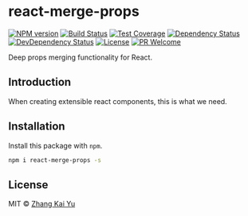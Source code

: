 react-merge-props
==============
[![NPM version][npm-image]][npm-url]
[![Build Status][travis-image]][travis-url]
[![Test Coverage][cov-image]][cov-url]
[![Dependency Status][daviddm-image]][daviddm-url]
[![DevDependency Status][daviddm-image-dev]][daviddm-url-dev]
[![License][license-image]][license-url]
[![PR Welcome][pr-image]][pr-url]

Deep props merging functionality for React.

## Introduction

When creating extensible react components, this is what we need.


## Installation

Install this package with `npm`.

```bash
npm i react-merge-props -s
```

## License

MIT © [Zhang Kai Yu][license-url]

[npm-image]: https://img.shields.io/npm/v/react-merge-props.svg?style=flat-square&color=ff69b4&logo=react
[npm-url]: https://npmjs.org/package/react-merge-props
[travis-image]: https://img.shields.io/travis/zhangkaiyulw/react-merge-props.svg?style=flat-square&color=blue&logo=travis
[travis-url]: https://travis-ci.org/zhangkaiyulw/react-merge-props
[cov-image]: https://img.shields.io/codecov/c/github/zhangkaiyulw/react-merge-props/master.svg?style=flat-square&logo=codecov
[cov-url]: https://codecov.io/gh/zhangkaiyulw/react-merge-props
[daviddm-image]: https://img.shields.io/david/zhangkaiyulw/react-merge-props.svg?style=flat-square
[daviddm-url]: https://david-dm.org/zhangkaiyulw/react-merge-props
[daviddm-image-dev]: https://img.shields.io/david/dev/zhangkaiyulw/react-merge-props.svg?style=flat-square
[daviddm-url-dev]: https://david-dm.org/zhangkaiyulw/react-merge-props?type=dev
[license-image]: https://img.shields.io/github/license/zhangkaiyulw/react-merge-props.svg?style=flat-square
[license-url]: https://github.com/zhangkaiyulw/react-merge-props/blob/master/LICENSE
[pr-image]: https://img.shields.io/badge/PRs-welcome-brightgreen.svg?style=flat-square
[pr-url]: https://github.com/zhangkaiyulw/react-merge-props/blob/master/CONTRIBUTING.md
